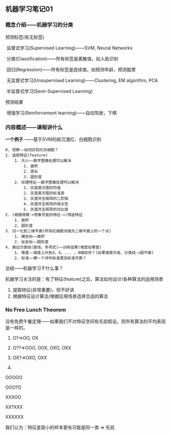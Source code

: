 ## 机器学习笔记01

### 概念介绍——机器学习的分类

预测标签(有无标签)

​	监督式学习(Supervised Learning)——SVM, Neural Networks

​			分类(Classification)——所有标签是离散值，如人脸识别

​			回归(Regression)——所有标签是连续值，如预测年龄，预测股票

​	无监督式学习(Unsupervised Learning)——Clustering, EM algorithm, PCA

​	半监督式学习(Semi-Supervised Learning)

预测结果

​	增强学习(Reinforcement learning)——自动驾驶，下棋



### 内容概述——课程讲什么

**一个例子** ——基于SVM的尿沉渣红、白细胞识别

 	0. 观察——如何区别红白细胞？
 	1. 选取特征(feature)
      	1. 大小——数字图像处理可以解决
           	1. 面积
           	2. 周长
           	3. 圆形度
      	2. 纹理特征——数字图像处理可以解决
           	1. 灰度直方图的均值
           	2. 灰度直方图的标准差
           	3. 灰度共生矩阵的二阶矩
           	4. 灰度共生矩阵的相关性
           	5. 灰度共生矩阵的对比度
 	2. (根据观察->想象可能的特征->)筛选特征
      	1. 面积
      	2. 圆形度
 	3. 归一化到二维平面(所有红细胞浓缩为二维平面上的一个点)
      	1. 横坐标——面积
      	2. 纵坐标——圆形度
 	4. 画出分类线(直线，多项式)——训练结果(难度在哪里)
     	1. 维度——维度上升到3，4，... , N维如何？(如果维度升高，分类线->超平面)
     	2. 标准——哪一个评判标准更加标准可靠？

总结——机器学习干什么事？

机器学习关注的是：有了特征(feature)之后，算法如何设计/各种算法的适用场景

1. 提取特征(非常重要)，但不好讲
2. 根据特征设计算法/根据应用场景选择合适的算法



### No Free Lunch Theorem

没有免费午餐定理——如果我们不对特征空间有先验假设，则所有算法的平均表现是一样的。

1. O?=>OO, OX

2. O??=>OOO, OOX, OXO, OXX

3. OX?=>OXO, OXX

4. 

OOOOO

OOO?O

XXXOO

XX?XXX

XXXXXX

我们认为：特征差距小的样本更有可能是同一类 => 先验